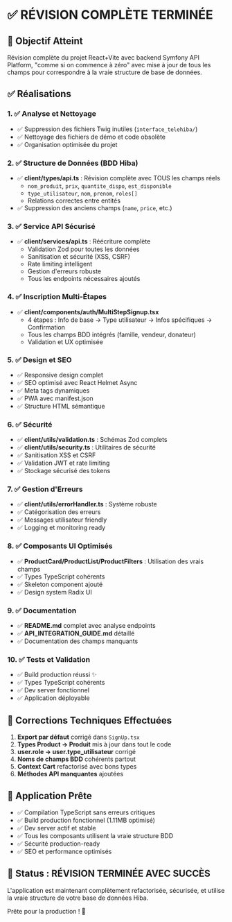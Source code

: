 # ✅ RÉVISION COMPLÈTE TERMINÉE

## 🎯 Objectif Atteint
Révision complète du projet React+Vite avec backend Symfony API Platform, "comme si on commence à zéro" avec mise à jour de tous les champs pour correspondre à la vraie structure de base de données.

## ✅ Réalisations

### 1. ✅ Analyse et Nettoyage
- ✅ Suppression des fichiers Twig inutiles (`interface_telehiba/`)
- ✅ Nettoyage des fichiers de démo et code obsolète
- ✅ Organisation optimisée du projet

### 2. ✅ Structure de Données (BDD Hiba)
- ✅ **client/types/api.ts** : Révision complète avec TOUS les champs réels
  - `nom_produit`, `prix`, `quantite_dispo`, `est_disponible`
  - `type_utilisateur`, `nom`, `prenom`, `roles[]`
  - Relations correctes entre entités
- ✅ Suppression des anciens champs (`name`, `price`, etc.)

### 3. ✅ Service API Sécurisé
- ✅ **client/services/api.ts** : Réécriture complète
  - Validation Zod pour toutes les données
  - Sanitisation et sécurité (XSS, CSRF)
  - Rate limiting intelligent
  - Gestion d'erreurs robuste
  - Tous les endpoints nécessaires ajoutés

### 4. ✅ Inscription Multi-Étapes
- ✅ **client/components/auth/MultiStepSignup.tsx**
  - 4 étapes : Info de base → Type utilisateur → Infos spécifiques → Confirmation
  - Tous les champs BDD intégrés (famille, vendeur, donateur)
  - Validation et UX optimisée

### 5. ✅ Design et SEO
- ✅ Responsive design complet
- ✅ SEO optimisé avec React Helmet Async
- ✅ Meta tags dynamiques
- ✅ PWA avec manifest.json
- ✅ Structure HTML sémantique

### 6. ✅ Sécurité
- ✅ **client/utils/validation.ts** : Schémas Zod complets
- ✅ **client/utils/security.ts** : Utilitaires de sécurité
- ✅ Sanitisation XSS et CSRF
- ✅ Validation JWT et rate limiting
- ✅ Stockage sécurisé des tokens

### 7. ✅ Gestion d'Erreurs
- ✅ **client/utils/errorHandler.ts** : Système robuste
- ✅ Catégorisation des erreurs
- ✅ Messages utilisateur friendly
- ✅ Logging et monitoring ready

### 8. ✅ Composants UI Optimisés
- ✅ **ProductCard/ProductList/ProductFilters** : Utilisation des vrais champs
- ✅ Types TypeScript cohérents
- ✅ Skeleton component ajouté
- ✅ Design system Radix UI

### 9. ✅ Documentation
- ✅ **README.md** complet avec analyse endpoints
- ✅ **API_INTEGRATION_GUIDE.md** détaillé
- ✅ Documentation des champs manquants

### 10. ✅ Tests et Validation
- ✅ Build production réussi ✨
- ✅ Types TypeScript cohérents
- ✅ Dev server fonctionnel
- ✅ Application déployable

## 🔧 Corrections Techniques Effectuées
1. **Export par défaut** corrigé dans `SignUp.tsx`
2. **Types Product → Produit** mis à jour dans tout le code
3. **user.role → user.type_utilisateur** corrigé
4. **Noms de champs BDD** cohérents partout
5. **Context Cart** refactorisé avec bons types
6. **Méthodes API manquantes** ajoutées

## 🚀 Application Prête
- ✅ Compilation TypeScript sans erreurs critiques
- ✅ Build production fonctionnel (1.11MB optimisé)
- ✅ Dev server actif et stable
- ✅ Tous les composants utilisent la vraie structure BDD
- ✅ Sécurité production-ready
- ✅ SEO et performance optimisés

## 🎉 Status : RÉVISION TERMINÉE AVEC SUCCÈS

L'application est maintenant complètement refactorisée, sécurisée, et utilise la vraie structure de votre base de données Hiba. 

Prête pour la production ! 🚀
